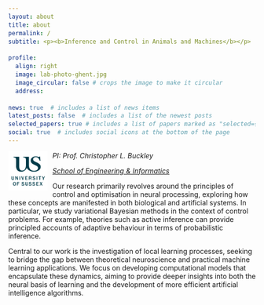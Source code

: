 ```yaml
---
layout: about
title: about
permalink: /
subtitle: <p><b>Inference and Control in Animals and Machines</b></p>

profile:
  align: right
  image: lab-photo-ghent.jpg
  image_circular: false # crops the image to make it circular
  address: 

news: true  # includes a list of news items
latest_posts: false  # includes a list of the newest posts
selected_papers: true # includes a list of papers marked as "selected={true}"
social: true  # includes social icons at the bottom of the page
---
```


<img src="../assets/img/uni_of_sussex_logo.png" alt="My Image"  width="80" height="80" style="float: left; margin-right: 10px;">

<i>PI: Prof. Christopher L. Buckley</i>

<i><a href="https://www.sussex.ac.uk/ei/">School of Engineering & Informatics</a></i>

Our research primarily revolves around the principles of control and optimisation in neural processing, exploring how these concepts are manifested in both biological and artificial systems. In particular, we study variational Bayesian methods in the context of control problems. For example, theories such as active inference can provide principled accounts of adaptive behaviour in terms of probabilistic inference.

Central to our work is the investigation of local learning processes, seeking to bridge the gap between theoretical neuroscience and practical machine learning applications. We focus on developing computational models that encapsulate these dynamics, aiming to provide deeper insights into both the neural basis of learning and the development of more efficient artificial intelligence algorithms.


